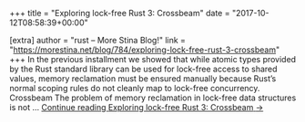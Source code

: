 +++
title = "Exploring lock-free Rust 3: Crossbeam"
date = "2017-10-12T08:58:39+00:00"

[extra]
author = "rust – More Stina Blog!"
link = "https://morestina.net/blog/784/exploring-lock-free-rust-3-crossbeam"
+++
In the previous installment we showed that while atomic types provided by the Rust standard library can be used for lock-free access to shared values, memory reclamation must be ensured manually because Rust&#8217;s normal scoping rules do not cleanly map to lock-free concurrency. Crossbeam The problem of memory reclamation in lock-free data structures is not &#8230; <a href="https://morestina.net/blog/784/exploring-lock-free-rust-3-crossbeam" class="more-link">Continue reading <span class="screen-reader-text">Exploring lock-free Rust 3: Crossbeam</span> <span class="meta-nav">&#8594;</span></a>
